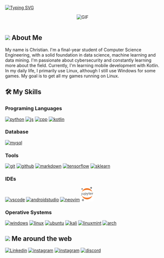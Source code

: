 [![Typing SVG](https://readme-typing-svg.demolab.com?font=Ubuntu&weight=500&size=32&duration=1500&pause=1000&color=7BD732&background=2D092200&center=true&multiline=true&width=820&height=120&lines=Hi%2C+I'm+Chris.+Welcome+to+my+profile.;Hola%2C+Soy+Chris.+Bienvenidos+a+mi+perfil.;%E3%81%93%E3%82%93%E3%81%AB%E3%81%A1%E3%81%AF%E3%80%81%E3%82%AF%E3%83%AA%E3%82%B9%E3%81%A7%E3%81%99%E3%80%82%E5%83%95%E3%81%AE%E3%83%97%E3%83%AD%E3%83%95%E3%82%A3%E3%83%BC%E3%83%AB%E3%81%B8%E3%82%88%E3%81%86%E3%81%93%E3%81%9D%E3%80%82)](https://git.io/typing-svg)

<div align="center">
  <img  height="180px" alt="GIF" src="https://media1.tenor.com/m/zFSHyX3JazQAAAAd/speedrunning.gif"/>
</div>

<br>

## <picture><img src = "https://github.com/7oSkaaa/7oSkaaa/blob/main/Images/about_me.gif?raw=true" width = 30px height></picture> About Me

My name is Christian. I'm a final-year student of Computer Science Engineering, with a solid foundation in data science, machine learning and data mining. I'm passionate about cybersecurity and constantly learning more about the field. Currently, I'm learning mobile development with Kotlin. In my daily life, I primarily use Linux, although I still use Windows for some games. My goal is to get all my games running on Linux.

## 🛠️ My Skills

### Programing Languages

<a href="https://www.python.org/" target='_blank'>
    <img src="https://skillicons.dev/icons?i=python" width="50" alt="python"/></a>

<a href="" target='_blank'>
    <img src="https://skillicons.dev/icons?i=js" width="50" alt="js"/></a>
<a href="" target='_blank'>
    <img src="https://skillicons.dev/icons?i=cpp" width="50" alt="cpp"/></a>
<a href="https://kotlinlang.org/" target='_blank'>
    <img src="https://skillicons.dev/icons?i=kotlin" width="50" alt="kotlin"/></a>

### Database

<a href="https://www.mysql.com/" target='_blank'>
    <img src="https://skillicons.dev/icons?i=mysql" width="50" alt="mysql"/></a>

### Tools

<a href="https://git-scm.com/" target='_blank'>
    <img src="https://skillicons.dev/icons?i=git" width="50" alt="git"/></a>
<a href="https://github.com/christ-gm" target='_blank'>
    <img src="https://skillicons.dev/icons?i=github" width="50" alt="github"/></a>
<a href="https://www.markdownguide.org/" target='_blank'>
    <img src="https://skillicons.dev/icons?i=markdown" width="50" alt="markdown"/></a>
<a href="https://www.tensorflow.org/" target='_blank'>
    <img src="https://skillicons.dev/icons?i=tensorflow" width="50" alt="tensorflow"/></a>
<a href="https://scikit-learn.org/stable/" target='_blank'>
    <img src="https://skillicons.dev/icons?i=sklearn" width="50" alt="sklearn"/>
</a>

### IDEs

<a href="https://code.visualstudio.com/" target='_blank'>
    <img src="https://skillicons.dev/icons?i=vscode" width="50" alt="vscode"/></a>
<a href="https://developer.android.com/studio?hl=es-419" target='_blank'>
    <img src="https://skillicons.dev/icons?i=androidstudio" width="50" alt="androidstudio"/></a>

<a href="https://neovim.io/" target='_blank'>
    <img src="https://skillicons.dev/icons?i=neovim" width="50" alt="neovim"/></a>
<a href="https://jupyter.org/" target='_blank'>
    <img src="icons/jp.png" width="40" width="50" alt="jupyter"/></a>

### Operative Systems

<a href="https://www.microsoft.com/en-us/windows/" target='_blank'>
    <img src="https://skillicons.dev/icons?i=windows" width="50" alt="windows"/></a>

<a href="https://www.linux.org/" target='_blank'>
    <img src="https://skillicons.dev/icons?i=linux" width="50" alt="linux"/></a>

<a href="https://ubuntu.com/" target='_blank'>
    <img src="https://skillicons.dev/icons?i=ubuntu" width="50" alt="ubuntu"/></a>

<a href="https://www.kali.org/" target='_blank'>
    <img src="https://skillicons.dev/icons?i=kali" width="50" alt="kali"/></a>

<a href="https://linuxmint.com/" target='_blank'>
    <img src="https://skillicons.dev/icons?i=mint" width="50" alt="linuxmint"/></a>

<a href="https://archlinux.org/" target='_blank'>
    <img src="https://skillicons.dev/icons?i=arch" width="50" alt="arch"/></a>
<br>

## <picture><img src = "https://raw.githubusercontent.com/JayantGoel001/JayantGoel001/master/GIF/Handshake.gif" width = 30px height></picture> Me around the web

<a href="https://www.linkedin.com/in/christian-garrido-215a9b28b/" target='_blank'>
    <img src="https://skillicons.dev/icons?i=linkedin" alt="Linkedin"width="50"></a></a>
<a href="https://www.instagram.com/christ.gm?igsh=dTNodjF0bnoxbWMw" target='_blank'>
    <img src="https://skillicons.dev/icons?i=instagram" width="50" alt="instagram"/></a>
<a href="mailto:c.garridomenesesmatias@gmail.com" target='_blank'>
    <img src="https://skillicons.dev/icons?i=gmail" width="50" alt="instagram"/></a>
<a href="https://Discordapp.com/users/368594637595869185" target='_blank'>
    <img src="https://skillicons.dev/icons?i=discord" width="50" alt="discord"/></a>

<!--
**christ-gm/christ-gm** is a ✨ _special_ ✨ repository because its `README.md` (this file) appears on your GitHub profile.

Here are some ideas to get you started:

- 🔭 I’m currently working on ...
- 🌱 I’m currently learning ...
- 👯 I’m looking to collaborate on ...
- 🤔 I’m looking for help with ...
- 💬 Ask me about ...
- 📫 How to reach me: ...
- 😄 Pronouns: ...
- ⚡ Fun fact: ...
  -->

